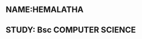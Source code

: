 <!DOCTYPE html>
<html>
<head> <title>
  MY DETAILS 
</title>
</head>
<body>
  <h2> NAME:HEMALATHA</h2>
  <h2> STUDY: Bsc COMPUTER SCIENCE 
</body>
